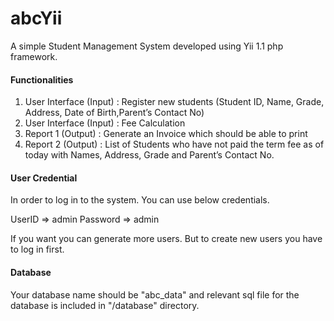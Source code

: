 # abcYii
A simple Student Management System developed using Yii 1.1 php framework.

<h4>Functionalities</h4>
<ol>
<li>User Interface (Input) : Register new students (Student ID, Name, Grade, Address, Date of Birth,Parent’s Contact No)</li>
<li>User Interface (Input) : Fee Calculation</li>
<li>Report 1 (Output) : Generate an Invoice which should be able to print</li>
<li>Report 2 (Output) : List of Students who have not paid the term fee as of today with Names, Address, Grade and Parent’s Contact      No.</li>
</ol>

<h4>User Credential</h4>
In order to log in to the system. You can use below credentials.

UserID => admin
Password => admin

If you want you can generate more users. But to create new users you have to log in first.

<h4>Database</h4>
Your database name should be "abc_data" and relevant sql file for the database is included in "/database" directory. 

